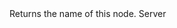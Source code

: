<function name="GetName" parent="VProfNode" type="classfunc">
	<description>
		Returns the name of this node.
	</description>
	<realm>Server</realm>
	<rets>
		<ret name="name" type="string"></ret>
	</rets>
</function>